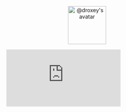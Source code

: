 <p align="center">
  <a href="https://droxey.com" target="_blank">
      <img src="https://droxey.com/statics/img/logo-large@1x.png" alt="@droxey's avatar" width="100">
  </a>
  <figure><embed src="https://wakatime.com/share/@droxey/ecfde6dc-5ffd-4e8f-baf2-191a8f313710.svg"></embed></figure>
</p>

<!--

### Hi there 👋
**droxey/droxey** is a ✨ _special_ ✨ repository because its `README.md` (this file) appears on your GitHub profile.

Here are some ideas to get you started:

- 🔭 I’m currently working on ...
- 🌱 I’m currently learning ...
- 👯 I’m looking to collaborate on ...
- 🤔 I’m looking for help with ...
- 💬 Ask me about ...
- 📫 How to reach me: ...
- 😄 Pronouns: ...
- ⚡ Fun fact: ...
-->
